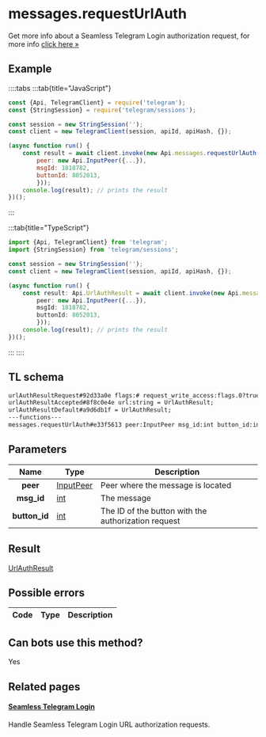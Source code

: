 # messages.requestUrlAuth

Get more info about a Seamless Telegram Login authorization request, for more info [click here »](https://core.telegram.org/api/url-authorization)

## Example

::::tabs
:::tab{title="JavaScript"}

```js
const {Api, TelegramClient} = require('telegram');
const {StringSession} = require('telegram/sessions');

const session = new StringSession('');
const client = new TelegramClient(session, apiId, apiHash, {});

(async function run() {
    const result = await client.invoke(new Api.messages.requestUrlAuth({
		peer: new Api.InputPeer({...}),
		msgId: 1818782,
		buttonId: 8052013,
		}));
    console.log(result); // prints the result
})();
```

:::

:::tab{title="TypeScript"}

```ts
import {Api, TelegramClient} from 'telegram';
import {StringSession} from 'telegram/sessions';

const session = new StringSession('');
const client = new TelegramClient(session, apiId, apiHash, {});

(async function run() {
    const result: Api.UrlAuthResult = await client.invoke(new Api.messages.requestUrlAuth({
		peer: new Api.InputPeer({...}),
		msgId: 1818782,
		buttonId: 8052013,
		}));
    console.log(result); // prints the result
})();
```

:::
::::

## TL schema

```txt
urlAuthResultRequest#92d33a0e flags:# request_write_access:flags.0?true bot:User domain:string = UrlAuthResult;
urlAuthResultAccepted#8f8c0e4e url:string = UrlAuthResult;
urlAuthResultDefault#a9d6db1f = UrlAuthResult;
---functions---
messages.requestUrlAuth#e33f5613 peer:InputPeer msg_id:int button_id:int = UrlAuthResult;
```

## Parameters

|     Name      | Type                                                  | Description                                         |
| :-----------: | ----------------------------------------------------- | --------------------------------------------------- |
|   **peer**    | [InputPeer](https://core.telegram.org/type/InputPeer) | Peer where the message is located                   |
|  **msg_id**   | [int](https://core.telegram.org/type/int)             | The message                                         |
| **button_id** | [int](https://core.telegram.org/type/int)             | The ID of the button with the authorization request |

## Result

[UrlAuthResult](https://core.telegram.org/type/UrlAuthResult)

## Possible errors

| Code | Type | Description |
| :--: | ---- | ----------- |

## Can bots use this method?

Yes

## Related pages

#### [Seamless Telegram Login](https://core.telegram.org/api/url-authorization)

Handle Seamless Telegram Login URL authorization requests.
